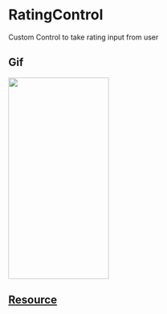 # RatingControl
Custom Control to take rating input from user

## Gif
<img src= "https://user-images.githubusercontent.com/6416095/40234239-b3ed499e-5ac3-11e8-959f-cbaa9b8327cf.gif" width="200" height = "400">


## [Resource](https://developer.apple.com/library/content/referencelibrary/GettingStarted/DevelopiOSAppsSwift/ImplementingACustomControl.html)
